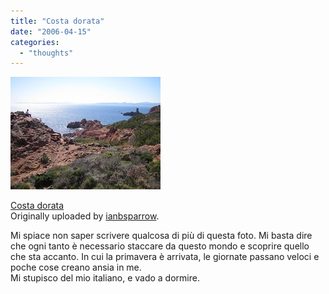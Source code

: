 ```yaml
---
title: "Costa dorata"
date: "2006-04-15"
categories: 
  - "thoughts"
---
```


[![](images/129097060_a0a4acb61a_m.jpg)](http://www.flickr.com/photos/ian-b-sparrow/129097060/ "photo sharing")  

[Costa dorata](http://www.flickr.com/photos/ian-b-sparrow/129097060/)  
Originally uploaded by [ianbsparrow](http://www.flickr.com/people/ian-b-sparrow/).

Mi spiace non saper scrivere qualcosa di più di questa foto. Mi basta dire che ogni tanto è necessario staccare da questo mondo e scoprire quello che sta accanto. In cui la primavera è arrivata, le giornate passano veloci e poche cose creano ansia in me.  
Mi stupisco del mio italiano, e vado a dormire.
